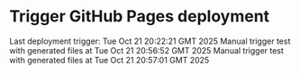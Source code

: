 # Trigger GitHub Pages deployment
Last deployment trigger: Tue Oct 21 20:22:21 GMT 2025
Manual trigger test with generated files at Tue Oct 21 20:56:52 GMT 2025
Manual trigger test with generated files at Tue Oct 21 20:57:01 GMT 2025
